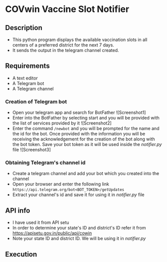 # COVwin Vaccine Slot Notifier
## Description
+ This python program displays the available vaccination slots in all centers of a preferred district for the next 7 days.
+ It sends the output in the telegram channel created.
## Requirements
+ A text editor
+ A Telegram bot
+ A Telegram channel
### Creation of Telegram bot
+ Open your telegram app and search for BotFather
![Screenshot1]
+ Enter into the BotFather by selecting start and you will be provided with the list of services provided by it
![Screenshot2]
+ Enter the command `/newbot` and you will be prompted for the name and the id for the bot. Once provided with the information you will be receiving the acknowledgement for the creation of the bot along with the bot token. Save your bot token as it will be used inside the *notifier.py* file
![Screenshot3]
### Obtaining Telegram's channel id
+ Create a telegram channel and add your bot which you created into the channel
+ Open your browser and enter the following link 
`https://api.telegram.org/bot<BOT_TOKEN>/getUpdates`
+ Extract your channel's id and save it for using it in *notifier.py* file
## API info
+ I have used it from API setu
+ In order to determine your state's ID and district's ID refer it from 
https://apisetu.gov.in/public/api/cowin
+ Note your state ID and district ID. We will be using it in *notifier.py*
## Execution

